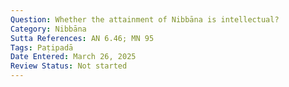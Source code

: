 ```yaml
---
Question: Whether the attainment of Nibbāna is intellectual?
Category: Nibbāna
Sutta References: AN 6.46; MN 95
Tags: Paṭipadā
Date Entered: March 26, 2025
Review Status: Not started
---
```

